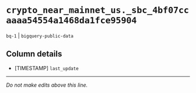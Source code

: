 # `crypto_near_mainnet_us._sbc_4bf07ccaaaa54554a1468da1fce95904`
`bq-1` | `bigquery-public-data`

## Column details
* [TIMESTAMP] `last_update`

-------------------------------------------------------------------------------
*Do not make edits above this line.*
